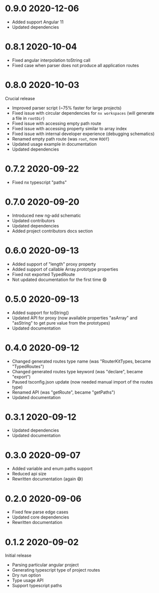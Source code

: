 # 0.9.0 2020-12-06

- Added support Angular 11
- Updated dependencies

# 0.8.1 2020-10-04

- Fixed angular interpolation toString call
- Fixed case when parser does not produce all application routes

# 0.8.0 2020-10-03

Crucial release

- Improved parser script (~75% faster for large projects)
- Fixed issue with circular dependencies for `nx workspaces` (will generate a file in `rootDir`)
- Fixed issue with accessing empty path route
- Fixed issue with accessing property similar to array index
- Fixed issue with internal developer experience (debugging schematics) 
- Renamed empty path route (was `root`, now `ROOT`)
- Updated usage example in documentation
- Updated dependencies

# 0.7.2 2020-09-22

- Fixed nx typescript "paths"

# 0.7.0 2020-09-20

- Introduced new ng-add schematic
- Updated contributors
- Updated dependencies
- Added project contributors docs section

# 0.6.0 2020-09-13

- Added support of "length" proxy property
- Added support of callable Array.prototype properties
- Fixed not exported TypedRoute
- Not updated documentation for the first time 😄

# 0.5.0 2020-09-13

- Added support for toString()
- Updated API for proxy (now available properties "asArray" and "asString" to get pure value from the prototypes)
- Updated documentation

# 0.4.0 2020-09-12

- Changed generated routes type name (was "RouterKitTypes, became "TypedRoutes")
- Changed generated routes type keyword (was "declare", became "export")
- Paused tsconfig.json update (now needed manual import of the routes type)
- Renamed API (was "getRoute", became "getPaths")
- Updated documentation

# 0.3.1 2020-09-12

- Updated dependencies
- Updated documentation

# 0.3.0 2020-09-07

- Added variable and enum paths support
- Reduced api size
- Rewritten documentation (again 😅)

# 0.2.0 2020-09-06

- Fixed few parse edge cases
- Updated core dependencies
- Rewritten documentation

# 0.1.2 2020-09-02

Initial release

- Parsing particular angular project
- Generating typescript type of project routes
- Dry run option
- Type usage API
- Support typescript paths
